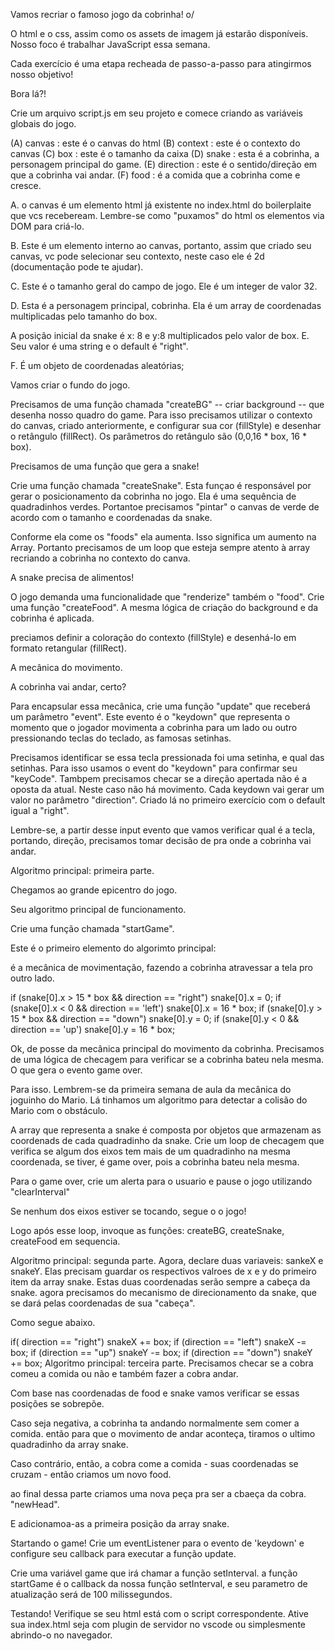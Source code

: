 Vamos recriar o famoso jogo da cobrinha! o/

O html e o css, assim como os assets de imagem já estarão disponíveis. Nosso foco é trabalhar JavaScript essa semana.

Cada exercício é uma etapa recheada de passo-a-passo para atingirmos nosso objetivo!

Bora lá?!

Crie um arquivo script.js em seu projeto e comece criando as variáveis globais do jogo.

(A) canvas : este é o canvas do html (B) context : este é o contexto do canvas (C) box : este é o tamanho da caixa (D) snake : esta é a cobrinha, a personagem principal do game. (E) direction : este é o sentido/direção em que a cobrinha vai andar. (F) food : é a comida que a cobrinha come e cresce.

A. o canvas é um elemento html já existente no index.html do boilerplaite que vcs recebeream. Lembre-se como "puxamos" do html os elementos via DOM para criá-lo.

B. Este é um elemento interno ao canvas, portanto, assim que criado seu canvas, vc pode selecionar seu contexto, neste caso ele é 2d (documentação pode te ajudar).

C. Este é o tamanho geral do campo de jogo. Ele é um integer de valor 32.

D. Esta é a personagem principal, cobrinha. Ela é um array de coordenadas multiplicadas pelo tamanho do box.

 A posição inicial da snake é x: 8 e y:8 multiplicados pelo valor de box.
E. Seu valor é uma string e o default é "right".

F. É um objeto de coordenadas aleatórias;

Vamos criar o fundo do jogo.

Precisamos de uma função chamada "createBG" -- criar background -- que desenha nosso quadro do game. Para isso precisamos utilizar o contexto do canvas, criado anteriormente, e configurar sua cor (fillStyle) e desenhar o retângulo (fillRect). Os parâmetros do retângulo são (0,0,16 * box, 16 * box).

Precisamos de uma função que gera a snake!

Crie uma função chamada "createSnake". Esta funçao é responsável por gerar o posicionamento da cobrinha no jogo. Ela é uma sequência de quadradinhos verdes. Portantoe precisamos "pintar" o canvas de verde de acordo com o tamanho e coordenadas da snake.

Conforme ela come os "foods" ela aumenta. Isso significa um aumento na Array. Portanto precisamos de um loop que esteja sempre atento à array recriando a cobrinha no contexto do canva.

A snake precisa de alimentos!

O jogo demanda uma funcionalidade que "renderize" também o "food". Crie uma função "createFood". A mesma lógica de criação do background e da cobrinha é aplicada.

preciamos definir a coloração do contexto (fillStyle) e desenhá-lo em formato retangular (fillRect).

A mecânica do movimento.

A cobrinha vai andar, certo?

Para encapsular essa mecânica, crie uma função "update" que receberá um parâmetro "event". Este evento é o "keydown" que representa o momento que o jogador movimenta a cobrinha para um lado ou outro pressionando teclas do teclado, as famosas setinhas.

Precisamos identificar se essa tecla pressionada foi uma setinha, e qual das setinhas. Para isso usamos o event do "keydown" para confirmar seu "keyCode". Tambpem precisamos checar se a direção apertada não é a oposta da atual. Neste caso não há movimento. Cada keydown vai gerar um valor no parâmetro "direction". Criado lá no primeiro exercício com o default igual a "right".

Lembre-se, a partir desse input evento que vamos verificar qual é a tecla, portando, direção, precisamos tomar decisão de pra onde a cobrinha vai andar.

Algoritmo principal: primeira parte.

Chegamos ao grande epicentro do jogo.

Seu algoritmo principal de funcionamento.

Crie uma função chamada "startGame".

Este é o primeiro elemento do algorimto principal:

é a mecânica de movimentação, fazendo a cobrinha atravessar a tela pro outro lado.

if (snake[0].x > 15 * box && direction == "right") snake[0].x = 0; if (snake[0].x < 0 && direction == 'left') snake[0].x = 16 * box; if (snake[0].y > 15 * box && direction == "down") snake[0].y = 0; if (snake[0].y < 0 && direction == 'up') snake[0].y = 16 * box;

Ok, de posse da mecânica principal do movimento da cobrinha. Precisamos de uma lógica de checagem para verificar se a cobrinha bateu nela mesma. O que gera o evento game over.

Para isso. Lembrem-se da primeira semana de aula da mecânica do joguinho do Mario. Lá tinhamos um algoritmo para detectar a colisão do Mario com o obstáculo.

A array que representa a snake é composta por objetos que armazenam as coordenads de cada quadradinho da snake. Crie um loop de checagem que verifica se algum dos eixos tem mais de um quadradinho na mesma coordenada, se tiver, é game over, pois a cobrinha bateu nela mesma.

Para o game over, crie um alerta para o usuario e pause o jogo utilizando "clearInterval"

Se nenhum dos eixos estiver se tocando, segue o o jogo!

Logo após esse loop, invoque as funções: createBG, createSnake, createFood em sequencia.

Algoritmo principal: segunda parte. Agora, declare duas variaveis: sankeX e snakeY. Elas precisam guardar os respectivos valroes de x e y do primeiro item da array snake. Estas duas coordenadas serão sempre a cabeça da snake.
agora precisamos do mecanismo de direcionamento da snake, que se dará pelas coordenadas de sua "cabeça".

Como segue abaixo.

if( direction == "right") snakeX += box;
if (direction == "left") snakeX -= box;
if (direction == "up") snakeY -= box;
if (direction == "down") snakeY += box;
Algoritmo principal: terceira parte.
Precisamos checar se a cobra comeu a comida ou não e também fazer a cobra andar.

Com base nas coordenadas de food e snake vamos verificar se essas posições se sobrepõe.

Caso seja negativa, a cobrinha ta andando normalmente sem comer a comida. então para que o movimento de andar aconteça, tiramos o ultimo quadradinho da array snake.

Caso contrário, então, a cobra come a comida - suas coordenadas se cruzam - então criamos um novo food.

ao final dessa parte criamos uma nova peça pra ser a cbaeça da cobra. "newHead".

E adicionamoa-as a primeira posição da array snake.

Startando o game!
Crie um eventListener para o evento de 'keydown' e configure seu callback para executar a função update.

Crie uma variável game que irá chamar a função setInterval. a função startGame é o callback da nossa função setInterval, e seu parametro de atualização será de 100 milissegundos.

Testando!
Verifique se seu html está com o script correspondente. Ative sua index.html seja com plugin de servidor no vscode ou simplesmente abrindo-o no navegador.